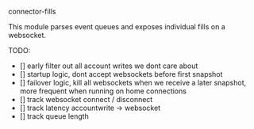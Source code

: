 connector-fills

This module parses event queues and exposes individual fills on a websocket.

TODO:

- [] early filter out all account writes we dont care about
- [] startup logic, dont accept websockets before first snapshot
- [] failover logic, kill all websockets when we receive a later snapshot, more
  frequent when running on home connections
- [] track websocket connect / disconnect
- [] track latency accountwrite -> websocket
- [] track queue length
